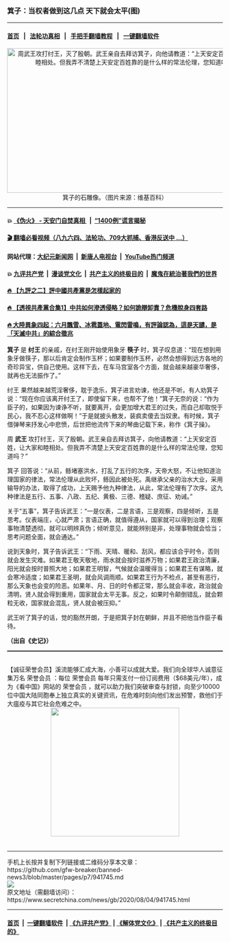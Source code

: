### 箕子：当权者做到这几点 天下就会太平(图)
------------------------

#### [首页](https://github.com/gfw-breaker/banned-news3/blob/master/README.md) &nbsp;&nbsp;|&nbsp;&nbsp; [法轮功真相](https://github.com/begood0513/basic/blob/master/README.md)  &nbsp;&nbsp;|&nbsp;&nbsp; [手把手翻墙教程](https://github.com/gfw-breaker/guides/wiki)  &nbsp;&nbsp;|&nbsp;&nbsp; [一键翻墙软件](https://github.com/gfw-breaker/nogfw/blob/master/README.md)  



<div class="article_right" style="fone-color:#000">
 <p style="text-align:center">
  <img alt="周武王攻打纣王，灭了殷朝。武王亲自去拜访箕子，向他请教道：“上天安定百姓，让大家和睦相处。但我弄不清楚上天安定百姓靠的是什么样的常法伦理，您知道吗？”" src="https://img2.secretchina.com/pic/2019/3-5/p2375312a174220477-ss.jpg" style="height:337px; width:600px"/>
  <br>
   箕子的石雕像。（图片来源：维基百科）
   <span id="hideid" name="hideid" style="color:red;display:none;">
    <span href="https://www.secretchina.com">
    </span>
   </span>
  </br>
 </p>
 <div id="txt-mid1-t21-2017">
  

---

#### 💥 [《伪火》 - 天安门自焚真相 ](http://141.164.39.94:10000/videos/blog/weihuo.html)&nbsp; |&nbsp; [“1400例”谎言揭秘  ](http://141.164.39.94:10000/videos/blog/jiexi1400.html)

#### [ 🎬  翻墙必看视频（八九六四、法轮功、709大抓捕、香港反送中 ...）](https://github.com/gfw-breaker/links/blob/master/banned.md)

#### 网站代理：[大纪元新闻网](http://167.172.10.89:10080/gb/) &nbsp;|&nbsp; [新唐人电视台](http://167.172.10.89:8808/gb/) &nbsp;|&nbsp; [YouTube热门频道](http://158.247.203.241/youtube.html)

#### 💥 [九评共产党](http://141.164.39.94:10000/videos/res/jiuping/)&nbsp; |&nbsp; [漫谈党文化](http://141.164.39.94:10000/videos/res/mtdwh/)&nbsp; |&nbsp; [共产主义的终极目的](http://141.164.39.94:10000/videos/res/zjmd/)&nbsp; |&nbsp; [魔鬼在統治著我們的世界](http://141.164.39.94:10000/videos/res/TheSpecter/)  

#### [ 🔥  【九評之二】評中國共產黨是怎樣起家的](http://141.164.39.94:10000/videos/news/../res/jiuping/index.html)

#### [ 🔥  【透視共產黨合集1】中共如何滲透侵略？如何詭辯卸責？危機脫身四套路](http://141.164.39.94:10000/videos/news/../res/detox/index.html)

#### [ 🔥  大陸異象四起：六月飄雪、冰雹蓋地、電閃雷鳴，有評論認為，這是天譴，是「天滅中共」的綜合徵兆](http://141.164.39.94:10000/videos/news/../warning/index.html)


  </div>
 </div>
 <p>
  <strong>
   箕子
  </strong>
  是
  <strong>
   纣王
  </strong>
  的亲戚，在纣王刚开始使用象牙
  <strong>
   <span href="https://www.secretchina.com/news/gb/tag/筷子" target="_blank">
    筷子
   </span>
  </strong>
  时，箕子叹息道：“现在想到用象牙做筷子，那以后肯定会制作玉杯；如果要制作玉杯，必然会想得到远方各地的奇珍异宝，供自己使用。这样下去，在车马宫室各个方面，就会越来越豪华奢侈，就再也无法振作了。”
  <span id="hideid" name="hideid" style="color:red;display:none;">
   <span href="https://www.secretchina.com">
   </span>
  </span>
 </p>
 <p>
  <span href="https://www.secretchina.com/news/gb/tag/纣王" target="_blank">
   纣王
  </span>
  果然越来越荒淫奢侈，耽于逸乐，箕子进言劝谏，他还是不听。有人劝箕子说：“现在你应该离开纣王了，即使留下来，也帮不了他！”箕子无奈的说：“作为臣子的，如果因为谏诤不听，就要离开，会更加增大君王的过失，而自己却取悦于民心，我不忍心这样做啊！”于是就披头散发，装疯卖傻去当奴隶。有时候，箕子借弹琴来抒发心中悲愤，后世把他流传下来的琴曲记载下来，称作《箕子操》。
 </p>
 <p>
  周
  <strong>
   <span href="https://www.secretchina.com/news/gb/tag/武王" target="_blank">
    武王
   </span>
  </strong>
  攻打纣王，灭了殷朝。武王亲自去拜访箕子，向他请教道：“上天安定百姓，让大家和睦相处。但我弄不清楚上天安定百姓靠的是什么样的常法伦理，您知道吗？”
 </p>
 <p>
  <span href="https://www.secretchina.com/news/gb/tag/箕子" target="_blank">
   箕子
  </span>
  回答说：“从前，鲧堵塞洪水，打乱了五行的次序，天帝大怒，不让他知道治理国家的律法，常法伦理从此败坏，鲧因此被处死。禹继承父亲的治水大业，采用输导的办法，取得了成功，上天赐予他九种律法，从此，常法伦理有了次序。这九种律法是五行、五事、八政、五纪、黄极、三德、稽疑、庶征、劝诫。”
 </p>
 <p>
  关于“五事”，箕子告诉武王：“一是仪表，二是言语，三是观察，四是倾听，五是思考。仪表端庄，心就严肃；言语正确，就值得遵从，国家就可以得到治理；观察事物清楚透彻，就可以明辨真伪；倾听意见，就能辨别是非，处理事物就会恰当；思考问题全面，就会通达。”
 </p>
 <p>
  说到天象时，箕子告诉武王：“下雨、天晴、暖和、刮风，都应该合乎时令，否则就会发生灾难。如果君王敬天敬地，雨水就会按时滋养万物；如果君王政治清廉，阳光就会按时普照大地；如果君王明智，气候就会温暖得当；如果君王有谋略，就会寒冷适度；如果君王圣明，就会风调雨顺。如果君王行为不检点，甚至有恶行，那么天象也会变的险恶。如果年、月、日的时令都正常，那么就会丰收，政治就会清明，贤人就会得到重用，国家就会太平无事。反之，如果时令颠倒错乱，就会颗粒无收，国家就会混乱，贤人就会被压抑。”
 </p>
 <center>
  <div style="max-width: 632px;height:180px; display: none; text-align: center; margin: 0 auto; overflow: hidden;overflow-x: hidden;">
   <div id="taboola-midarticle-thumbnails" style="max-width: 632px;height:180px;overflow: hidden;overflow-x: hidden;">
   </div>
  </div>
  <div>
   <center>
    <div id="div-gpt-ad-1589559869784-0">
    </div>
   </center>
  </div>
 </center>
 <p>
  武王听了箕子的话，觉的豁然开朗，于是把箕子封在朝鲜，并且不把他当作臣子看待。
 </p>
 <center>
  <div style="max-width: 632px;height:180px; display: none; text-align: center; margin: 0 auto; overflow: hidden;overflow-x: hidden;">
   <div id="taboola-midarticle-thumbnails" style="max-width: 632px;height:180px;overflow: hidden;overflow-x: hidden;">
   </div>
  </div>
  <div>
   <center>
    <div id="div-gpt-ad-1589559869784-0">
    </div>
   </center>
  </div>
 </center>
 <p>
  <strong>
   （出自《史记》）
  </strong>
 </p>
 <center>
  <div style="max-width: 632px;height:180px; display: none; text-align: center; margin: 0 auto; overflow: hidden;overflow-x: hidden;">
   <div id="taboola-midarticle-thumbnails" style="max-width: 632px;height:180px;overflow: hidden;overflow-x: hidden;">
   </div>
  </div>
  <div>
   <center>
    <div id="div-gpt-ad-1589559869784-0">
    </div>
   </center>
  </div>
 </center>
 <p style="margin-bottom:10px;">
  <hr style="border-top: 1px dashed  ;" width="100%"/>
  <br/>
  【诚征荣誉会员】溪流能够汇成大海，小善可以成就大爱。我们向全球华人诚意征集万名
  <span href="/kzgd/subscribe.html" target="_blank">
   荣誉会员
  </span>
  ：每位
  <span href="/kzgd/subscribe.html" target="_blank">
   荣誉会员
  </span>
  每年只需支付一份订阅费用（$68美元/年），成为《看中国》网站的
  <span href="/kzgd/subscribe.html" target="_blank">
   荣誉会员
  </span>
  ，就可以助力我们突破审查与封锁，向至少10000位中国大陆同胞奉上独立真实的关键资讯，在危难时刻向他们发出预警，救他们于大瘟疫与其它社会危难之中。
  <center>
   <span href="https://account.secretchina.com/planshopcart.php?pid=2020plana&amp;carf=add&amp;code=b5">
    <img src="https://img3.secretchina.com/pic/2020/7-29/p2742721a263579567.jpg" width="300px"/>
   </span>
  </center>
  <center>
   <div style="max-width: 632px;height:180px; display: none; text-align: center; margin: 0 auto; overflow: hidden;overflow-x: hidden;">
    <div id="taboola-midarticle-thumbnails" style="max-width: 632px;height:180px;overflow: hidden;overflow-x: hidden;">
    </div>
   </div>
   <div>
    <center>
     <div id="div-gpt-ad-1589559869784-0">
     </div>
    </center>
   </div>
  </center>
  <center>
   <div>
    <div id="txt-mid2-t22-2017" style="display: block;margin-top:8px;max-height: 351px;  overflow: hidden;">
     <div id="SC-21xx">
     </div>
     <ins class="adsbygoogle" data-ad-client="ca-pub-1276641434651360" data-ad-format="auto" data-ad-slot="4301710469" data-full-width-responsive="true" style="display:block">
     </ins>
    </div>
   </div>
  </center>
  <div style="padding-top:12px;">
  </div>
 </p>
</div>

<hr/>
手机上长按并复制下列链接或二维码分享本文章：<br/>
https://github.com/gfw-breaker/banned-news3/blob/master/pages/p7/941745.md <br/>
<a href='https://github.com/gfw-breaker/banned-news3/blob/master/pages/p7/941745.md'><img src='https://github.com/gfw-breaker/banned-news3/blob/master/pages/p7/941745.md.png'/></a> <br/>
原文地址（需翻墙访问）：https://www.secretchina.com/news/gb/2020/08/04/941745.html


------------------------
#### [首页](https://github.com/gfw-breaker/banned-news3/blob/master/README.md) &nbsp;|&nbsp; [一键翻墙软件](https://github.com/gfw-breaker/nogfw/blob/master/README.md) &nbsp;| [《九评共产党》](https://github.com/gfw-breaker/9ping.md/blob/master/README.md#九评之一评共产党是什么) | [《解体党文化》](https://github.com/gfw-breaker/jtdwh.md/blob/master/README.md) | [《共产主义的终极目的》](https://github.com/gfw-breaker/gczydzjmd.md/blob/master/README.md)


<img src='http://gfw-breaker.win/banned-news3/pages/p7/941745.md' width='0px' height='0px'/>